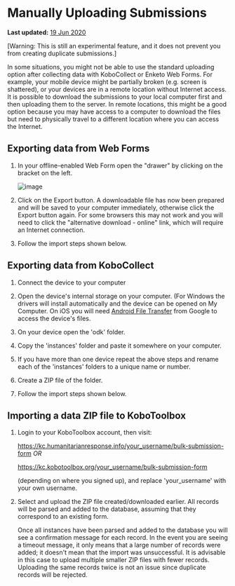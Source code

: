 # Manually Uploading Submissions
**Last updated:** <a href="https://github.com/kobotoolbox/docs/blob/d5cdd698b4a91c3c45216f5a0f91ff7f0704a495/source/manual_upload.md" class="reference">19 Jun 2020</a>

[Warning: This is still an experimental feature, and it does not prevent you from creating duplicate submissions.]

In some situations, you might not be able to use the standard uploading option after collecting data with KoboCollect or Enketo Web Forms. For example, your mobile device might be partially broken (e.g. screen is shattered), or your devices are in a remote location without Internet access. It is possible to download the submissions to your local computer first and then uploading them to the server. In remote locations, this might be a good option because you may have access to a computer to download the files but need to physically travel to a different location where you can access the Internet.

## Exporting data from Web Forms

1. In your offline-enabled Web Form open the "drawer" by clicking on the bracket on the left.

    ![image](/images/manual_upload/export_data.png)

2. Click on the Export button. A downloadable file has now been prepared and will be saved to your computer immediately, otherwise click the Export button again. For some browsers this may not work and you will need to click the "alternative download - online" link, which will require an Internet connection.

3. Follow the import steps shown below.

## Exporting data from KoboCollect

1. Connect the device to your computer

2. Open the device's internal storage on your computer. (For Windows the drivers will install automatically and the device can be opened on My Computer. On iOS you will need [Android File Transfer](https://www.android.com/intl/en_us/filetransfer) from Google to access the device's files.

3. On your device open the 'odk' folder.

4. Copy the 'instances' folder and paste it somewhere on your computer.

5. If you have more than one device repeat the above steps and rename each of the 'instances' folders to a unique name or number.

6. Create a ZIP file of the folder.

7. Follow the import steps shown below.

## Importing a data ZIP file to KoboToolbox

1. Login to your KoboToolbox account, then visit:

    https://kc.humanitarianresponse.info/your_username/bulk-submission-form *OR*

    https://kc.kobotoolbox.org/your_username/bulk-submission-form

    (depending on where you signed up), and replace 'your_username' with your own username.

2. Select and upload the ZIP file created/downloaded earlier. All records will be parsed and added to the database, assuming that they correspond to an existing form.

    Once all instances have been parsed and added to the database you will see a confirmation message for each record. In the event you are seeing a timeout message, it only means that a large number of records were added; it doesn't mean that the import was unsuccessful. It is advisable in this case to upload multiple smaller ZIP files with fewer records. Uploading the same records twice is not an issue since duplicate records will be rejected.
